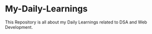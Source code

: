 # My-Daily-Learnings
This Repository is all about my Daily Learnings related to DSA and Web Development.
